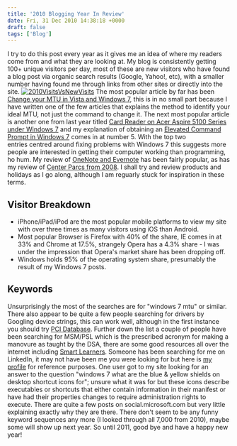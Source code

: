 ```yaml
---
title: '2010 Blogging Year In Review'
date: Fri, 31 Dec 2010 14:38:18 +0000
draft: false
tags: ['Blog']
---
```


I try to do this post every year as it gives me an idea of where my readers come from and what they are looking at. My blog is consistently getting 100+ unique visitors per day, most of these are new visitors who have found a blog post via organic search results (Google, Yahoo!, etc), with a smaller number having found me through links from other sites or directly into the site. [![](/uploads/2010/12/2010VisitsVsNewVisits.png "2010VisitsVsNewVisits")](/uploads/2010/12/2010VisitsVsNewVisits.png) The most popular article by far has been [Change your MTU in Vista and Windows 7](/archives/2009/10/23/change-your-mtu-under-vista-windows-7-or-windows-8/), this is in no small part because I have written one of the few articles that explains the method to identify your ideal MTU, not just the command to change it. The next most popular article is another one from last year titled [Card Reader on Acer Aspire 5100 Series under Windows 7](/archives/2009/10/26/card-reader-on-acer-aspire-5100-series-under-windows-7/) and my explanation of obtaining an [Elevated Command Prompt in Windows 7](/archives/2010/10/07/elevated-command-prompt-on-vista-and-windows-7/) comes in at number 5. With the top two entries centred around fixing problems with Windows 7 this suggests more people are interested in getting their computer working than programming, ho hum. My review of [OneNote and Evernote](/archives/2010/02/27/onenote-vs-evernote/) has been fairly popular, as has my review of [Center Parcs from 2008](/archives/2008/08/02/center-parcs-longleat-forrest/). I shall try and review products and holidays as I go along, although I am reguarly stuck for inspiration in these terms.

## Visitor Breakdown

*   iPhone/iPad/iPod are the most popular mobile platforms to view my site with over three times as many visitors using iOS than Android.
*   Most popular Browser is Firefox with 40% of the share, IE comes in at 33% and Chrome at 17.5%, strangely Opera has a 4.3% share - I was under the impression that Opera's market share has been dropping off.
*   Windows holds 95% of the operating system share, presumably the result of my Windows 7 posts.

## Keywords

Unsurprisingly the most of the searches are for "windows 7 mtu" or similar. There also appear to be quite a few people searching for drivers by Googling device strings, this can work well, although in the first instance you should try [PCI Database](http://www.pcidatabase.com/). Further down the list a couple of people have been searching for MSM/PSL which is the prescribed acronym for making a manovure as taught by the DSA, there are some good resources all over the internet including [Smart Learners](http://www.smartlearners.co.uk/tips/routine.htm). Someone has been searching for me on LinkedIn, it may not have been me you were looking for but here is [my profile](http://www.linkedin.com/profile/view?id=46241161) for reference purposes. One user got to my site looking for an answer to the question "windows 7 what are the blue & yellow shields on desktop shortcut icons for"; unsure what it was for but these icons describe executables or shortcuts that either contain information in their manifest or have had their properties changes to require administration rights to execute. There are quite a few posts on social.microsoft.com but very little explaining exactly why they are there. There don't seem to be any funny keyword sequences any more (I looked through all 7,000 from 2010), maybe some will show up next year. So until 2011, good bye and have a happy new year!